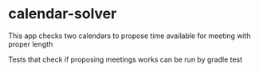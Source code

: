 # calendar-solver
This app checks two calendars to propose time available for meeting with proper length

Tests that check if proposing meetings works can be run by gradle test

